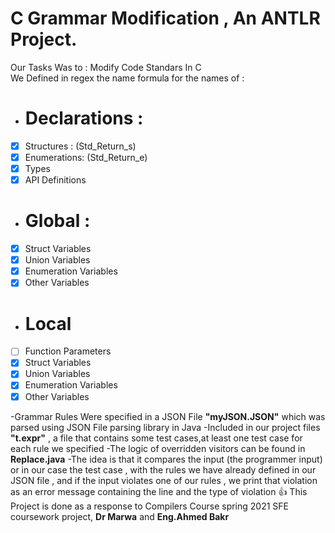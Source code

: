 # C Grammar Modification , An ANTLR Project.
Our Tasks Was to : Modify Code Standars In C  
We Defined in regex the name formula for the names of : 
- # Declarations : 
- [x] Structures  : (Std_Return_s)
- [x] Enumerations: (Std_Return_e)
- [x] Types
- [x] API Definitions 
- # Global :
- [x] Struct      Variables
- [x] Union       Variables 
- [x] Enumeration Variables
- [x] Other       Variables
- # Local 
- [ ] Function    Parameters
- [x] Struct      Variables
- [x] Union       Variables
- [x] Enumeration Variables
- [x] Other       Variables

-Grammar Rules Were specified in a JSON File **"myJSON.JSON"** which was parsed using JSON File parsing library in Java
-Included in our project files **"t.expr"** , a file that contains some test cases,at least one test case for each rule we specified
-The logic of overridden visitors can be found in **Replace.java** 
-The idea is that it compares the input (the programmer input) or in our case the test case , with the rules we have already defined in our JSON file , and if the input violates one of our rules , we print that violation as an error message containing the line and the type of violation
:+1: This Project is done as a response to Compilers Course spring 2021 SFE coursework project, **Dr Marwa** and **Eng.Ahmed Bakr**
